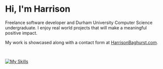 <h1>Hi, I'm Harrison</h1>
<p>Freelance software developer and Durham University Computer Science undergraduate. I enjoy real world projects that will make a meaningful positive impact.</p>
<p>My work is showcased along with a contact form at <a href="https://www.harrisonbaghurst.com">HarrisonBaghurst.com</a>.</p>
<br/>

[![My Skills](https://skillicons.dev/icons?i=python,html,css,js,ts,react,nextjs,tailwind,vercel,git,github,vscode)](https://skillicons.dev)
